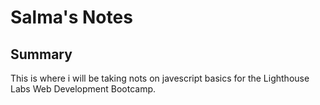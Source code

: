 # Salma's Notes

## Summary
This is where i will be taking nots on javescript basics for the Lighthouse Labs Web Development Bootcamp.